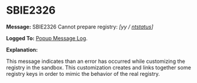 # SBIE2326

**Message:** SBIE2326 Cannot prepare registry: _[yy / [ntstatus](NtStatusCodes)]_

**Logged To:** [Popup Message Log](PopupMessageLog).

**Explanation:**

This message indicates than an error has occurred while customizing the registry in the sandbox. This customization creates and links together some registry keys in order to mimic the behavior of the real registry.
